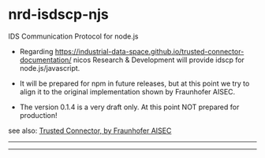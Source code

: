 # nrd-isdscp-njs

IDS Communication Protocol for node.js

- Regarding <https://industrial-data-space.github.io/trusted-connector-documentation/>
 nicos Research & Development will provide idscp for node.js/javascript.
 
- It will be prepared for npm in future releases, but at this point we try to align it
 to the original implementation shown by Fraunhofer AISEC.

- The version 0.1.4 is a very draft only.
 At this point NOT prepared for production!

see also: [Trusted Connector, by Fraunhofer AISEC](https://industrial-data-space.github.io/trusted-connector-documentation/)

---

---
